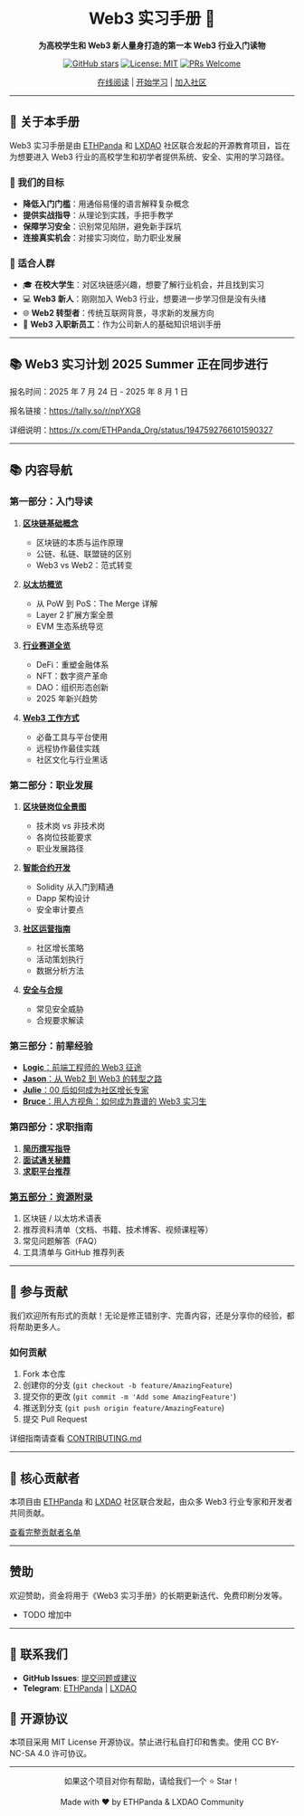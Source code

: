 <div align="center">

<h1>Web3 实习手册 🚀</h1>

**为高校学生和 Web3 新人量身打造的第一本 Web3 行业入门读物**

[![GitHub stars](https://img.shields.io/github/stars/ethpanda-org/Web3-Internship-Handbook?style=social)](https://github.com/ethpanda-org/Web3-Internship-Handbook)
[![License: MIT](https://img.shields.io/badge/License-MIT-blue.svg)](https://opensource.org/licenses/MIT)
[![PRs Welcome](https://img.shields.io/badge/PRs-welcome-brightgreen.svg)](https://github.com/ethpanda-org/Web3-Internship-Handbook/pulls)

[在线阅读](https://ethpanda-org.github.io/Web3-Internship-Handbook/) | [开始学习](./docs/zh/README.md) | [加入社区](https://t.me/ethpanda)

</div>

---

## 📖 关于本手册

Web3 实习手册是由 [ETHPanda](https://ethpanda.org) 和 [LXDAO](https://lxdao.io) 社区联合发起的开源教育项目，旨在为想要进入 Web3 行业的高校学生和初学者提供系统、安全、实用的学习路径。

### 🎯 我们的目标

- **降低入门门槛**：用通俗易懂的语言解释复杂概念
- **提供实战指导**：从理论到实践，手把手教学
- **保障学习安全**：识别常见陷阱，避免新手踩坑
- **连接真实机会**：对接实习岗位，助力职业发展

### 👥 适合人群

- 🎓 **在校大学生**：对区块链感兴趣，想要了解行业机会，并且找到实习
- 💻 **Web3 新人**：刚刚加入 Web3 行业，想要进一步学习但是没有头绪
- 🌐 **Web2 转型者**：传统互联网背景，寻求新的发展方向
- 🚀 **Web3 入职新员工**：作为公司新人的基础知识培训手册

---

## 📚 Web3 实习计划 2025 Summer 正在同步进行

报名时间：2025 年 7 月 24 日 - 2025 年 8 月 1 日

报名链接：<https://tally.so/r/npYXG8>

详细说明：<https://x.com/ETHPanda_Org/status/1947592766101590327>

---

## 📚 内容导航

### 第一部分：入门导读

1. [**区块链基础概念**](./docs/zh/part1/blockchain-basic.md)

   - 区块链的本质与运作原理
   - 公链、私链、联盟链的区别
   - Web3 vs Web2：范式转变

2. [**以太坊概览**](./docs/zh/part1/overview-of-ethereum.md)

   - 从 PoW 到 PoS：The Merge 详解
   - Layer 2 扩展方案全景
   - EVM 生态系统导览

3. [**行业赛道全览**](./docs/zh/part1/industry-knowledge.md)

   - DeFi：重塑金融体系
   - NFT：数字资产革命
   - DAO：组织形态创新
   - 2025 年新兴趋势

4. [**Web3 工作方式**](./docs/zh/part1/remote-work-guide.md)
   - 必备工具与平台使用
   - 远程协作最佳实践
   - 社区文化与行业黑话

### 第二部分：职业发展

1. [**区块链岗位全景图**](./docs/zh/part2/position-introduction.md)

   - 技术岗 vs 非技术岗
   - 各岗位技能要求
   - 职业发展路径

2. [**智能合约开发**](./docs/zh/part2/smart-contract-development.md)

   - Solidity 从入门到精通
   - Dapp 架构设计
   - 安全审计要点

3. [**社区运营指南**](./docs/zh/part2/community-intern.md)

   - 社区增长策略
   - 活动策划执行
   - 数据分析方法

4. [**安全与合规**](./docs/zh/part2/security.md)
   - 常见安全威胁
   - 合规要求解读

### 第三部分：前辈经验

- [**Logic**：前端工程师的 Web3 征途](./docs/zh/part3/Logic.md)
- [**Jason**：从 Web2 到 Web3 的转型之路](./docs/zh/part3/Jason.md)
- [**Julie**：00 后如何成为社区增长专家](./docs/zh/part3/Julie.md)
- [**Bruce**：用人方视角：如何成为靠谱的 Web3 实习生](./docs/zh/part3/Bruce.md)

### 第四部分：求职指南

1. [**简历撰写指导**](./docs/zh/part4/write-resume.md)
2. [**面试通关秘籍**](./docs/zh/part4/interview-preparedness.md)
3. [**求职平台推荐**](./docs/zh/part4/job-platform.md)

### [第五部分：资源附录](./docs/zh/part5/part5.md)

1. 区块链 / 以太坊术语表
2. 推荐资料清单（文档、书籍、技术博客、视频课程等）
3. 常见问题解答（FAQ）
4. 工具清单与 GitHub 推荐列表

---

## 🤝 参与贡献

我们欢迎所有形式的贡献！无论是修正错别字、完善内容，还是分享你的经验，都将帮助更多人。

### 如何贡献

1. Fork 本仓库
2. 创建你的分支 (`git checkout -b feature/AmazingFeature`)
3. 提交你的更改 (`git commit -m 'Add some AmazingFeature'`)
4. 推送到分支 (`git push origin feature/AmazingFeature`)
5. 提交 Pull Request

详细指南请查看 [CONTRIBUTING.md](./CONTRIBUTING.md)

---

## 👥 核心贡献者

本项目由 [ETHPanda](https://ethpanda.org) 和 [LXDAO](https://lxdao.io) 社区联合发起，由众多 Web3 行业专家和开发者共同贡献。

[查看完整贡献者名单](./docs/zh/acknowledgments.md)

---

## 赞助

欢迎赞助，资金将用于《Web3 实习手册》的长期更新迭代、免费印刷分发等。

- TODO 增加中

---

## 📮 联系我们

- **GitHub Issues**: [提交问题或建议](https://github.com/ethpanda-org/Web3-Internship-Handbook/issues)
- **Telegram**: [ETHPanda](https://t.me/ETHPandaOrg) | [LXDAO](https://t.me/lxdao)

## 📄 开源协议

本项目采用 MIT License 开源协议。禁止进行私自打印和售卖。使用 CC BY-NC-SA 4.0 许可协议。

---

<div align="center">
  <p>如果这个项目对你有帮助，请给我们一个 ⭐️ Star！</p>
  <p>Made with ❤️ by ETHPanda & LXDAO Community</p>
</div>
